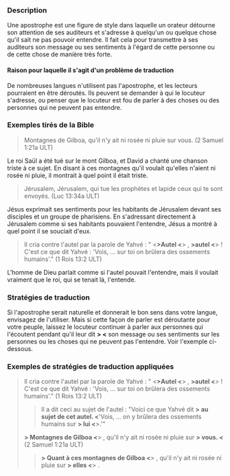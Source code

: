 ### Description

Une apostrophe est une figure de style dans laquelle un orateur détourne son attention de ses auditeurs et s'adresse à quelqu'un ou quelque chose qu'il sait ne pas pouvoir entendre. Il fait cela pour transmettre à ses auditeurs son message ou ses sentiments à l'égard de cette personne ou de cette chose de manière très forte.

#### Raison pour laquelle il s'agit d'un problème de traduction

De nombreuses langues n'utilisent pas l'apostrophe, et les lecteurs pourraient en être déroutés. Ils peuvent se demander à qui le locuteur s'adresse, ou penser que le locuteur est fou de parler à des choses ou des personnes qui ne peuvent pas entendre.

### Exemples tirés de la Bible

> Montagnes de Gilboa, qu'il n'y ait ni rosée ni pluie sur vous. (2 Samuel 1:21a ULT)

Le roi Saül a été tué sur le mont Gilboa, et David a chanté une chanson triste à ce sujet. En disant à ces montagnes qu'il voulait qu'elles n'aient ni rosée ni pluie, il montrait à quel point il était triste.

> Jérusalem, Jérusalem, qui tue les prophètes et lapide ceux qui te sont envoyés. (Luc 13:34a ULT)

Jésus exprimait ses sentiments pour les habitants de Jérusalem devant ses disciples et un groupe de pharisiens. En s'adressant directement à Jérusalem comme si ses habitants pouvaient l'entendre, Jésus a montré à quel point il se souciait d'eux.

> Il cria contre l'autel par la parole de Yahvé : " <**>Autel <**> , **>autel <**> ! C'est ce que dit Yahvé : 'Vois, ... sur toi on brûlera des ossements humains'." (1 Rois 13:2 ULT)

L'homme de Dieu parlait comme si l'autel pouvait l'entendre, mais il voulait vraiment que le roi, qui se tenait là, l'entende.

### Stratégies de traduction

Si l'apostrophe serait naturelle et donnerait le bon sens dans votre langue, envisagez de l'utiliser. Mais si cette façon de parler est déroutante pour votre peuple, laissez le locuteur continuer à parler aux personnes qui l'écoutent pendant qu'il leur dit **> <** son message ou ses sentiments sur les personnes ou les choses qui ne peuvent pas l'entendre. Voir l'exemple ci-dessous.

### Exemples de stratégies de traduction appliquées

> Il cria contre l'autel par la parole de Yahvé : " <**>Autel <**> , **>autel <**> ! C'est ce que dit Yahvé : 'Vois, ... sur toi on brûlera des ossements humains'." (1 Rois 13:2 ULT)
>
> > Il a dit ceci au sujet de l'autel : "Voici ce que Yahvé dit **> au sujet de cet autel. <**'Vois, ... on y brûlera des ossements humains sur **> lui <**>.'"
>
> **> Montagnes de Gilboa <**> , qu'il n'y ait ni rosée ni pluie sur **> vous. <** (2 Samuel 1:21a ULT)
>
> > **> Quant à ces montagnes de Gilboa <**> , qu'il n'y ait ni rosée ni pluie sur **> elles <**> .
